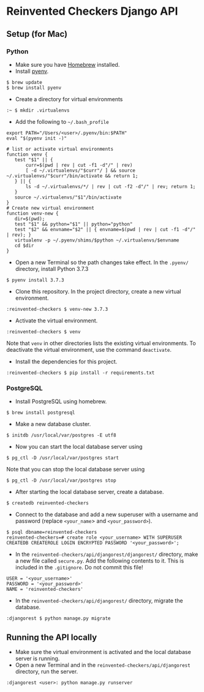 # Reinvented Checkers Django API

## Setup (for Mac)

### Python

- Make sure you have [Homebrew](https://brew.sh/) installed.
- Install [pyenv](https://github.com/pyenv/pyenv).
```
$ brew update
$ brew install pyenv
```
- Create a directory for virtual environments
```
:~ $ mkdir .virtualenvs
```
- Add the following to `~/.bash_profile`
```
export PATH="/Users/<user>/.pyenv/bin:$PATH"
eval "$(pyenv init -)"

# list or activate virtual environments
function venv {
   test "$1" || {
       curr=$(pwd | rev | cut -f1 -d"/" | rev)
       [ -d ~/.virtualenvs/"$curr"/ ] && source ~/.virtualenvs/"$curr"/bin/activate && return 1;
   } || {
       ls -d ~/.virtualenvs/*/ | rev | cut -f2 -d"/" | rev; return 1;
   }
   source ~/.virtualenvs/"$1"/bin/activate
}
# Create new virtual environment
function venv-new {
   dir=$(pwd);
   test "$1" && python="$1" || python="python"
   test "$2" && envname="$2" || { envname=$(pwd | rev | cut -f1 -d"/" | rev); }
   virtualenv -p ~/.pyenv/shims/$python ~/.virtualenvs/$envname
   cd $dir
}
```
- Open a new Terminal so the path changes take effect. In the `.pyenv/` directory, install Python 3.7.3
```
$ pyenv install 3.7.3
```
- Clone this repository. In the project directory, create a new virtual environment.
```
:reinvented-checkers $ venv-new 3.7.3
```
- Activate the virtual environment.
```
:reinvented-checkers $ venv
```
Note that `venv` in other directories lists the existing virtual environments. To deactivate the virtual environment, use the command `deactivate`.
- Install the dependencies for this project.
```
:reinvented-checkers $ pip install -r requirements.txt
```

### PostgreSQL

- Install PostgreSQL using homebrew.
```
$ brew install postgresql
```
- Make a new database cluster.
```
$ initdb /usr/local/var/postgres -E utf8
```
- Now you can start the local database server using
```
$ pg_ctl -D /usr/local/var/postgres start
```
Note that you can stop the local database server using
```
$ pg_ctl -D /usr/local/var/postgres stop
```
- After starting the local database server, create a database.
```
$ createdb reinvented-checkers
```
- Connect to the database and add a new superuser with a username and password (replace `<your_name`> and `<your_password>`). 
```
$ psql dbname=reinvented-checkers
reinvented-checkers=# create role <your_username> WITH SUPERUSER CREATEDB CREATEROLE LOGIN ENCRYPTED PASSWORD '<your_password>';
```
- In the `reinvented-checkers/api/djangorest/djangorest/` directory, make a new file called `secure.py`. Add the following contents to it. This is included in the `.gitignore`. Do not commit this file!
```
USER = '<your_username>'
PASSWORD = '<your_password>'
NAME = 'reinvented-checkers'
```
- In the `reinvented-checkers/api/djangorest/` directory, migrate the database.
```
:djangorest $ python manage.py migrate
```

## Running the API locally

- Make sure the virtual environment is activated and the local database server is running.
- Open a new Terminal and in the `reinvented-checkers/api/djangorest` directory, run the server.
```
:djangorest <user>: python manage.py runserver
```
